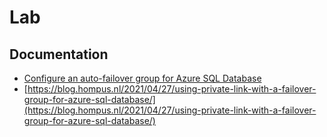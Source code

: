 # Lab

## Documentation

- [Configure an auto-failover group for Azure SQL Database](https://learn.microsoft.com/en-us/azure/azure-sql/database/auto-failover-group-configure-sql-db?view=azuresql&tabs=azure-portal&pivots=azure-sql-single-db)
- [https://blog.hompus.nl/2021/04/27/using-private-link-with-a-failover-group-for-azure-sql-database/](https://blog.hompus.nl/2021/04/27/using-private-link-with-a-failover-group-for-azure-sql-database/)
